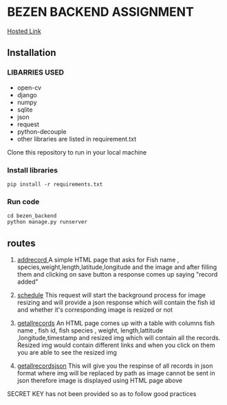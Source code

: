 # BEZEN BACKEND ASSIGNMENT

[Hosted Link](https://bezenbkd.azurewebsites.net/)

## Installation
### LIBARRIES USED
- open-cv
- django
- numpy
- sqlite
- json
- request
- python-decouple
- other libraries are listed in requirement.txt


Clone this repository to run in your local machine


### Install libraries

```
pip install -r requirements.txt
```

### Run code
```
cd bezen_backend
python manage.py runserver
```

## routes
1. [addrecord ](https://bezenbkd.azurewebsites.net/addrecord)
A simple HTML page that asks for Fish name , species,weight,length,latitude,longitude and the image and after filling them and clicking on save button a response comes up saying "record added"

2. [schedule](https://bezenbkd.azurewebsites.net/schedule)
This request will start the background process for image resizing and will provide a json response which will contain the fish id and whether it's corresponding image is resized or not

3. [getallrecords]((https://bezenbkd.azurewebsites.net/getallrecords))
An HTML page comes up with a table with columns fish name , fish id, fish species , weight, length,lattitude ,longitude,timestamp and resized img which will contain all the records. Resized img would contain different links and when you click on them you are able to see the resized img

4. [getallrecordsjson]((https://bezenbkd.azurewebsites.net/getallrecordsjson))
This will give you the respinse of all records in json format where img will be replaced by path as image cannot be sent in json therefore image is displayed using HTML page above

SECRET KEY has not been provided so as to follow good practices
